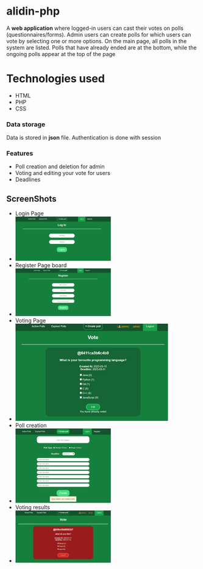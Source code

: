 # alidin-php
A <strong>web application</strong> where logged-in users can cast their votes on polls (questionnaires/forms). 
Admin users can create polls for which users can vote by selecting one or more options. 
On the main page, all polls in the system are listed. 
Polls that have already ended are at the bottom, while the ongoing polls appear at the top of the page

# Technologies used
<ul>
  <li>HTML</li> 
  <li>PHP</li> 
  <li>CSS</li> 
</ul>
<h3>Data storage</h3>
<p>Data is stored in <strong>json</strong> file. Authentication is done with session</p>

<h3>Features</h3>
<ul>
  <li>Poll creation and deletion for admin</li> 
  <li>Voting and editing your vote for users</li> 
  <li>Deadlines</li> 
</ul>
<h2>ScreenShots</h2>
<ul>
   <li>Login Page</li>
   <li><img width="250" src="/screenshots/loginPage.png" alt="Alt text" title="Optional title"></li>
   <li>Register Page board</li>
   <li><img width="250" src="/screenshots/registerPage.png" alt="Alt text" title="Optional title"></li>
   <li>Voting Page</li>
   <li><img width="400" src="/screenshots/votingPage.png" alt="Alt text" title="Optional title"></li>
   <li>Poll creation</li>
   <li><img width="250" src="/screenshots/pollCreationPage.png" alt="Alt text" title="Optional title"></li>
   <li>Voting results</li>
   <li><img width="250" src="/screenshots/VoteResults.png" alt="Alt text" title="Optional title"></li>
</ul>
